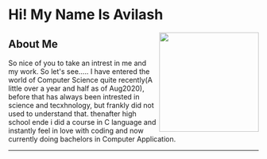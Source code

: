 <div>
  <h1>Hi! My Name Is Avilash</h1>
  <img align='right' src='https://media.giphy.com/media/h0m6DAVQ1zBfi/giphy.gif' width='200"'>
</div>

<h2>About Me</h2>
So nice of you to take an intrest in me and my work. So let's see..... I have entered the world of Computer Science quite recently(A little over a year and half as of Aug2020), before that has always been intrested in science and tecxhnology, but frankly did not used to understand that. thenafter high school ende i did a course in C language and instantly feel in love with coding and now currently doing bachelors in Computer Application.<hr>

  
